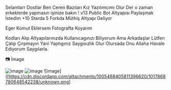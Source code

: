 Selamlarr Dostlar Ben Ceren Bazıları Kız Yazılımcımı Olur Der o zaman erkeklerde yapmasın işinize bakın ! v13 Public Bot Altyapısı Paylaşmak İstedim +10 Starda 5 Forkda Müthiş Altyapı Geliyor

Eger Komut Eklersem Fotografta Koyarım

Kodları Alıp Altyapılarınızda Kullanıcagınızı Biliyorum Ama Arkadaşlar Lütfen Çalıp Çırpmayın Yani Yaptıgınız Saygısızlık Olur Olursada Onu Allaha Havale Ediyorum Saygılarla.

📷 İmage

![image](https://cdn.discordapp.com/attachments/1005468405811396620/1017855310200832030/unknown.png)
![image](https://cdn.discordapp.com/attachments/1005468405811396620/1017868780292022282/unknown.png)
![image]([https://cdn.discordapp.com/attachments/1005468405811396620/1017868780648542238/unknown.png]

